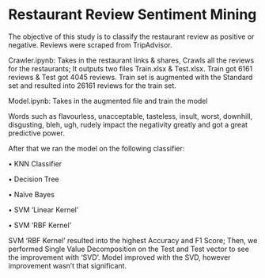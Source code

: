 # Restaurant Review Sentiment Mining
The objective of this study is to classify the restaurant review as positive or negative. Reviews were scraped from TripAdvisor.

Crawler.ipynb: Takes in the restaurant links & shares, Crawls all the reviews for the restaurants; It outputs two files Train.xlsx & Test.xlsx. Train got 6161 reviews & Test got 4045 reviews. 
Train set is augmented with the Standard set and resulted into 26161 reviews for the train set.

Model.ipynb: Takes in the augmented file and train the model

Words such as flavourless, unacceptable, tasteless, insult, worst, downhill, disgusting, bleh, ugh, rudely impact the negativity greatly and got a great predictive power.

After that we ran the model on the following classifier:

•	KNN Classifier

•	Decision Tree

•	Naïve Bayes

•	SVM ‘Linear Kernel’

•	SVM ‘RBF Kernel’

SVM ‘RBF Kernel’ resulted into the highest Accuracy and F1 Score; Then, we performed Single Value Decomposition on the Test and Test vector to see the improvement with ‘SVD’. Model improved with the SVD, however improvement wasn’t that significant.


